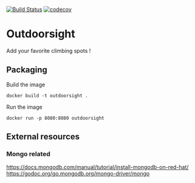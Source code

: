 [![Build Status](https://travis-ci.com/doniacld/outdoorsight.svg?token=izzKU5X6FkS6FPGKshop&branch=init-structure)](https://travis-ci.com/doniacld/outdoorsighty)
[![codecov](https://codecov.io/gh/doniacld/outdoorsight/branch/master/graph/badge.svg?token=G8F353D8BW)](https://codecov.io/gh/doniacld/outdoorsight)


# Outdoorsight

Add your favorite climbing spots ! 

## Packaging

Build the image

    docker build -t outdoorsight .

Run the image

    docker run -p 8080:8080 outdoorsight

## External resources

### Mongo related
https://docs.mongodb.com/manual/tutorial/install-mongodb-on-red-hat/
https://godoc.org/go.mongodb.org/mongo-driver/mongo
